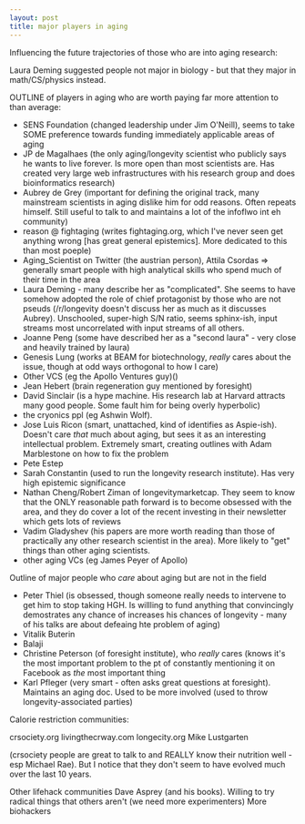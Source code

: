 ```yaml
---
layout: post
title: major players in aging
---
```



Influencing the future trajectories of those who are into aging research:

Laura Deming suggested people not major in biology - but that they major in math/CS/physics instead.

OUTLINE of players in aging who are worth paying far more attention to than average:

- SENS Foundation (changed leadership under Jim O'Neill), seems to take SOME preference towards funding immediately applicable areas of aging
- JP de Magalhaes (the only aging/longevity scientist who publicly says he wants to live forever. Is more open than most scientists are. Has created very large web infrastructures with his research group and does bioinformatics research)
- Aubrey de Grey (important for defining the original track, many mainstream scientists in aging dislike him for odd reasons. Often repeats himself. Still useful to talk to and maintains a lot of the infoflwo int eh community)
- reason @ fightaging (writes fightaging.org, which I've never seen get anything wrong [has great general epistemics]. More dedicated to this than most poeple)
- Aging_Scientist on Twitter (the austrian person), Attila Csordas => generally smart people with high analytical skills who spend much of their time in the area
- Laura Deming - many describe her as "complicated". She seems to have somehow adopted the role of chief protagonist by those who are not pseuds (/r/longevity doesn't discuss her as much as it discusses Aubrey). Unschooled, super-high S/N ratio, seems sphinx-ish, input streams most uncorrelated with input streams of all others. 
- Joanne Peng (some have described her as a "second laura" - very close and heavily trained by laura)
- Genesis Lung (works at BEAM for biotechnology, *really* cares about the issue, though at odd ways orthogonal to how I care)
- Other VCS (eg the Apollo Ventures guy)()
- Jean Hebert (brain regeneration guy mentioned by foresight)
- David Sinclair (is a hype machine. His research lab at Harvard attracts many good people. Some fault him for being overly hyperbolic)
- the cryonics ppl (eg Ashwin Wolf).
- Jose Luis Ricon (smart, unattached, kind of identifies as Aspie-ish). Doesn't care *that* much about aging, but sees it as an interesting intellectual problem. Extremely smart, creating outlines with Adam Marblestone on how to fix the problem
- Pete Estep
- Sarah Constantin (used to run the longevity research institute). Has very high epistemic significance
- Nathan Cheng/Robert Ziman of longevitymarketcap. They seem to know that the ONLY reasonable path forward is to become obsessed with the area, and they do cover a lot of the recent investing in their newsletter which gets lots of reviews
- Vadim Gladyshev (his papers are more worth reading than those of practically any other research scientist in the area). More likely to "get" things than other aging scientists.
- other aging VCs (eg James Peyer of Apollo)

Outline of major people who *care* about aging but are not in the field
- Peter Thiel (is obsessed, though someone really needs to intervene to get him to stop taking HGH. Is willling to fund anything that convincingly demostrates any chance of increases his chances of longevity - many of his talks are about defeaing hte problem of aging)
- Vitalik Buterin
- Balaji
- Christine Peterson (of foresight institute), who *really* cares (knows it's the most important problem to the pt of constantly mentioning it on Facebook as *the* most important thing
- Karl Pfleger (very smart - often asks great questions at foresight). Maintains an aging doc. Used to be more involved (used to throw longevity-associated parties)


Calorie restriction communities:

crsociety.org
livingthecrway.com 
longecity.org
Mike Lustgarten

(crsociety people are great to talk to and REALLY know their nutrition well - esp Michael Rae). But I notice that they don't seem to have evolved much over the last 10 years. 

Other lifehack communities 
Dave Asprey (and his books). Willing to try radical things that others aren't (we need more experimenters)
More biohackers
